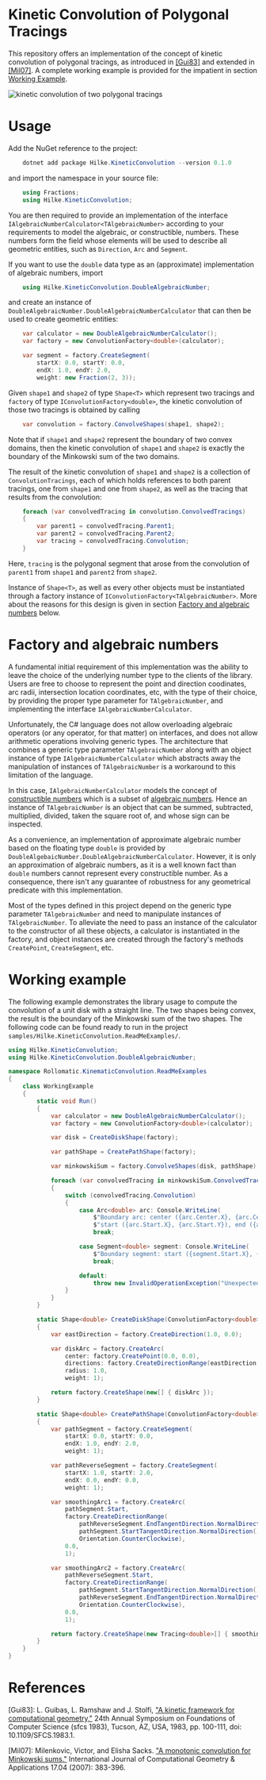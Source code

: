 # Kinetic Convolution of Polygonal Tracings
This repository offers an implementation of the concept of kinetic
convolution of polygonal tracings, as introduced in [[Gui83]](#references) and
extended in [[Mil07]](#references). A complete working example is
provided for the impatient in section [Working Example](#working-example).

![kinetic convolution of two polygonal tracings](/images/minkowski-sum.png)

# Usage
Add the NuGet reference to the project:
```PowerShell
    dotnet add package Hilke.KineticConvolution --version 0.1.0
```

and import the namespace in your source file:
```C#
    using Fractions;
    using Hilke.KineticConvolution;
```

You are then required to provide an implementation of the interface
`IAlgebraicNumberCalculator<TAlgebraicNumber>` according to your
requirements to model the algebraic, or constructible, numbers. These
numbers form the field whose elements will be used to describe all
geometric entities, such as `Direction`, `Arc` and `Segment`.

If you want to use the `double` data type as an (approximate)
implementation of algebraic numbers,  import
```C#
    using Hilke.KineticConvolution.DoubleAlgebraicNumber;
```
and create an instance of
`DoubleAlgebraicNumber.DoubleAlgebraicNumberCalculator` that can then
be used to create geometric entities:
```C#
    var calculator = new DoubleAlgebraicNumberCalculator();
    var factory = new ConvolutionFactory<double>(calculator);

    var segment = factory.CreateSegment(
        startX: 0.0, startY: 0.0,
        endX: 1.0, endY: 2.0,
        weight: new Fraction(2, 3));
```

Given `shape1` and `shape2` of type `Shape<T>` which represent two
tracings and `factory` of type
`IConvolutionFactory<double>`, the kinetic convolution of those two
tracings is obtained by calling
```C#
    var convolution = factory.ConvolveShapes(shape1, shape2);
```
Note that if `shape1` and `shape2` represent the boundary of two
convex domains, then the kinetic convolution of `shape1` and `shape2`
is exactly the boundary of the Minkowski sum of the two domains.

The result of the kinetic convolution of `shape1` and `shape2` is a
collection of `ConvolutionTracings`, each of which holds references to
both parent tracings, one from `shape1` and one from `shape2`, as well
as the tracing that results from the convolution:
```C#
    foreach (var convolvedTracing in convolution.ConvolvedTracings)
    {
        var parent1 = convolvedTracing.Parent1;
        var parent2 = convolvedTracing.Parent2;
        var tracing = convolvedTracing.Convolution;
    }
```
Here, `tracing` is the polygonal segment that arose from the
convolution of `parent1` from `shape1` and `parent2` from `shape2`.

Instance of `Shape<T>`, as well as every other objects must be
instantiated through a factory instance of
`IConvolutionFactory<TAlgebraicNumber>`. More about the reasons for
this design is given in section [Factory and algebraic numbers](#factory-and-algebraic-numbers)
below.

# Factory and algebraic numbers
A fundamental initial requirement of this implementation was the
ability to leave the choice of the underlying number type to the
clients of the library. Users are free to choose to represent the
point and direction coodinates, arc radii, intersection location
coordinates, etc, with the type of their choice, by providing the
proper type parameter for `TAlgebraicNumber`, and implementing the
interface `IAlgebraicNumberCalculator`.

Unfortunately, the C# language does not allow overloading algebraic
operators (or any operator, for that matter) on interfaces, and does not
allow arithmetic operations involving generic types. The architecture
that combines a generic type parameter `TAlgebraicNumber` along with
an object instance of type `IAlgebraicNumberCalculator` which
abstracts away the  manipulation of instances of `TAlgebraicNumber`
is a workaround to this limitation of the language.

In this case, `IAlgebraicNumberCalculator` models the concept of
[constructible numbers](https://en.wikipedia.org/wiki/Constructible_number) which is
a subset of [algebraic
numbers](https://en.wikipedia.org/wiki/Constructible_number). Hence an
instance of `TAlgebraicNumber` is an object that can be summed,
subtracted, multiplied, divided, taken the square root of, and whose sign
can be inspected.

As a convenience, an implementation of approximate algebraic number
based on the floating type `double` is provided by
`DoubleAlgebaicNumber.DoubleAlgebraicNumberCalculator`. However, it is
only an approximation of algebraic numbers, as it is a well known fact
than `double` numbers cannot represent every constructible number. As
a consequence, there isn't any guarantee of robustness for any
geometrical predicate with this implementation.

Most of the types defined in this project depend on the generic type
parameter `TAlgebraicNumber` and need to manipulate instances of
`TAlgebraicNumber`. To alleviate the need to pass an instance of the
calculator to the constructor of all these objects, a calculator is
instantiated in the factory, and object instances are created through
the factory's methods `CreatePoint`, `CreateSegment`, etc.

# Working example
The following example demonstrates the library usage to compute the
convolution of a unit disk with a straight line. The two shapes being
convex, the result is the boundary of the Minkowski sum of the two
shapes. The following code can be found ready to run in the project
`samples/Hilke.KineticConvolution.ReadMeExamples/`.

```C#
using Hilke.KineticConvolution;
using Hilke.KineticConvolution.DoubleAlgebraicNumber;

namespace Rollomatic.KinematicConvolution.ReadMeExamples
{
    class WorkingExample
    {
        static void Run()
        {
            var calculator = new DoubleAlgebraicNumberCalculator();
            var factory = new ConvolutionFactory<double>(calculator);

            var disk = CreateDiskShape(factory);

            var pathShape = CreatePathShape(factory);

            var minkowskiSum = factory.ConvolveShapes(disk, pathShape);

            foreach (var convolvedTracing in minkowskiSum.ConvolvedTracings)
            {
                switch (convolvedTracing.Convolution)
                {
                    case Arc<double> arc: Console.WriteLine(
                        $"Boundary arc: center ({arc.Center.X}, {arc.Center.Y}), radius {arc.Radius}, " +
                        $"start ({arc.Start.X}, {arc.Start.Y}), end ({arc.End.X}, {arc.End.Y})");
                        break;

                    case Segment<double> segment: Console.WriteLine(
                        $"Boundary segment: start ({segment.Start.X}, {segment.Start.Y}), end ({segment.End.X}, {segment.End.Y})");
                        break;

                    default:
                        throw new InvalidOperationException("Unexpected tracing encountered.");
                }
            }
        }

        static Shape<double> CreateDiskShape(ConvolutionFactory<double> factory)
        {
            var eastDirection = factory.CreateDirection(1.0, 0.0);

            var diskArc = factory.CreateArc(
                center: factory.CreatePoint(0.0, 0.0),
                directions: factory.CreateDirectionRange(eastDirection, eastDirection, Orientation.CounterClockwise),
                radius: 1.0,
                weight: 1);

            return factory.CreateShape(new[] { diskArc });
        }

        static Shape<double> CreatePathShape(ConvolutionFactory<double> factory)
        {
            var pathSegment = factory.CreateSegment(
                startX: 0.0, startY: 0.0,
                endX: 1.0, endY: 2.0,
                weight: 1);

            var pathReverseSegment = factory.CreateSegment(
                startX: 1.0, startY: 2.0,
                endX: 0.0, endY: 0.0,
                weight: 1);

            var smoothingArc1 = factory.CreateArc(
                pathSegment.Start,
                factory.CreateDirectionRange(
                    pathReverseSegment.EndTangentDirection.NormalDirection().Opposite(),
                    pathSegment.StartTangentDirection.NormalDirection().Opposite(),
                    Orientation.CounterClockwise),
                0.0,
                1);

            var smoothingArc2 = factory.CreateArc(
                pathReverseSegment.Start,
                factory.CreateDirectionRange(
                    pathSegment.StartTangentDirection.NormalDirection().Opposite(),
                    pathReverseSegment.EndTangentDirection.NormalDirection().Opposite(),
                    Orientation.CounterClockwise),
                0.0,
                1);

            return factory.CreateShape(new Tracing<double>[] { smoothingArc1, pathSegment, smoothingArc2, pathReverseSegment });
        }
    }
}
```

# References
[Gui83]: L. Guibas, L. Ramshaw and J. Stolfi, ["A kinetic framework for computational geometry,"](https://ieeexplore.ieee.org/stamp/stamp.jsp?tp=&arnumber=4568066&isnumber=4568049) 24th Annual Symposium on Foundations of Computer Science (sfcs 1983), Tucson, AZ, USA, 1983, pp. 100-111, doi: 10.1109/SFCS.1983.1.

[Mil07]: Milenkovic, Victor, and Elisha Sacks. ["A monotonic convolution for Minkowski sums."](https://www.worldscientific.com/doi/abs/10.1142/S0218195907002392) International Journal of Computational Geometry & Applications 17.04 (2007): 383-396.
